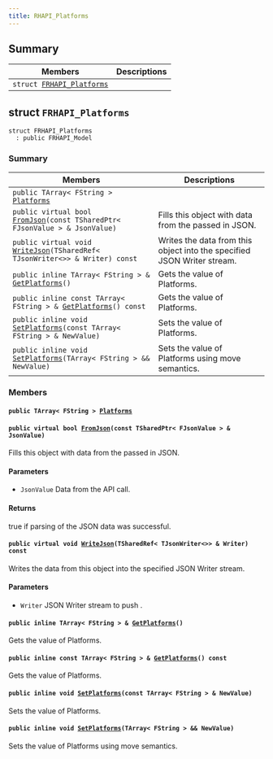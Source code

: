 ```yaml
---
title: RHAPI_Platforms
---
```


## Summary

 Members                        | Descriptions                                
--------------------------------|---------------------------------------------
`struct `[`FRHAPI_Platforms`](#structFRHAPI__Platforms) | 

## struct `FRHAPI_Platforms` <a id="structFRHAPI__Platforms"></a>

```
struct FRHAPI_Platforms
  : public FRHAPI_Model
```

### Summary

 Members                        | Descriptions                                
--------------------------------|---------------------------------------------
`public TArray< FString > `[`Platforms`](#structFRHAPI__Platforms_1ae4374248bbbde6844cb94ef9f12a4e93) | 
`public virtual bool `[`FromJson`](#structFRHAPI__Platforms_1abd3881f21a4476efadb31f7dadd23d8c)`(const TSharedPtr< FJsonValue > & JsonValue)` | Fills this object with data from the passed in JSON.
`public virtual void `[`WriteJson`](#structFRHAPI__Platforms_1abada538e7309c926061685e463405c24)`(TSharedRef< TJsonWriter<>> & Writer) const` | Writes the data from this object into the specified JSON Writer stream.
`public inline TArray< FString > & `[`GetPlatforms`](#structFRHAPI__Platforms_1a88e4d99e7376ee7ef9873104a9041192)`()` | Gets the value of Platforms.
`public inline const TArray< FString > & `[`GetPlatforms`](#structFRHAPI__Platforms_1ab3d5d3d8ddcb4a1d3486c0706fffaf4a)`() const` | Gets the value of Platforms.
`public inline void `[`SetPlatforms`](#structFRHAPI__Platforms_1ad6bc004022947fe42230560f31742688)`(const TArray< FString > & NewValue)` | Sets the value of Platforms.
`public inline void `[`SetPlatforms`](#structFRHAPI__Platforms_1aea379b333439a8cf682ccc1f2d004e31)`(TArray< FString > && NewValue)` | Sets the value of Platforms using move semantics.

### Members

#### `public TArray< FString > `[`Platforms`](#structFRHAPI__Platforms_1ae4374248bbbde6844cb94ef9f12a4e93) <a id="structFRHAPI__Platforms_1ae4374248bbbde6844cb94ef9f12a4e93"></a>

#### `public virtual bool `[`FromJson`](#structFRHAPI__Platforms_1abd3881f21a4476efadb31f7dadd23d8c)`(const TSharedPtr< FJsonValue > & JsonValue)` <a id="structFRHAPI__Platforms_1abd3881f21a4476efadb31f7dadd23d8c"></a>

Fills this object with data from the passed in JSON.

#### Parameters
* `JsonValue` Data from the API call.

#### Returns
true if parsing of the JSON data was successful.

#### `public virtual void `[`WriteJson`](#structFRHAPI__Platforms_1abada538e7309c926061685e463405c24)`(TSharedRef< TJsonWriter<>> & Writer) const` <a id="structFRHAPI__Platforms_1abada538e7309c926061685e463405c24"></a>

Writes the data from this object into the specified JSON Writer stream.

#### Parameters
* `Writer` JSON Writer stream to push .

#### `public inline TArray< FString > & `[`GetPlatforms`](#structFRHAPI__Platforms_1a88e4d99e7376ee7ef9873104a9041192)`()` <a id="structFRHAPI__Platforms_1a88e4d99e7376ee7ef9873104a9041192"></a>

Gets the value of Platforms.

#### `public inline const TArray< FString > & `[`GetPlatforms`](#structFRHAPI__Platforms_1ab3d5d3d8ddcb4a1d3486c0706fffaf4a)`() const` <a id="structFRHAPI__Platforms_1ab3d5d3d8ddcb4a1d3486c0706fffaf4a"></a>

Gets the value of Platforms.

#### `public inline void `[`SetPlatforms`](#structFRHAPI__Platforms_1ad6bc004022947fe42230560f31742688)`(const TArray< FString > & NewValue)` <a id="structFRHAPI__Platforms_1ad6bc004022947fe42230560f31742688"></a>

Sets the value of Platforms.

#### `public inline void `[`SetPlatforms`](#structFRHAPI__Platforms_1aea379b333439a8cf682ccc1f2d004e31)`(TArray< FString > && NewValue)` <a id="structFRHAPI__Platforms_1aea379b333439a8cf682ccc1f2d004e31"></a>

Sets the value of Platforms using move semantics.


